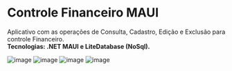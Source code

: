 # Controle Financeiro MAUI

Aplicativo com as operações de Consulta, Cadastro, Edição e Exclusão para controle Financeiro.<br>
**Tecnologias: .NET MAUI e LiteDatabase (NoSql).**

![image](https://user-images.githubusercontent.com/93688391/226081330-229afc0c-917a-4c10-a825-9fefaf0fa7b6.png)
![image](https://user-images.githubusercontent.com/93688391/226081650-5b50eb8a-ee3b-4bef-a01b-73ba6d93aee5.png)
![image](https://user-images.githubusercontent.com/93688391/226081682-fd4c0939-1101-4c67-a2e7-7e4e30f12368.png)
![image](https://user-images.githubusercontent.com/93688391/226081668-76700459-f76c-4ad6-8ea5-0e12ad33fa3b.png)

